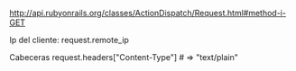 http://api.rubyonrails.org/classes/ActionDispatch/Request.html#method-i-GET

Ip del cliente:
request.remote_ip

Cabeceras
request.headers["Content-Type"] # => "text/plain"
